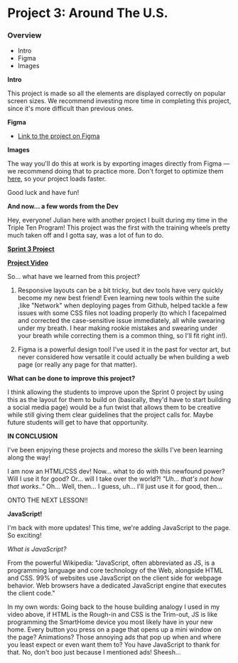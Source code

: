 # Project 3: Around The U.S.

### Overview

- Intro
- Figma
- Images

**Intro**

This project is made so all the elements are displayed correctly on popular screen sizes. We recommend investing more time in completing this project, since it's more difficult than previous ones.

**Figma**

- [Link to the project on Figma](https://www.figma.com/file/ii4xxsJ0ghevUOcssTlHZv/Sprint-3%3A-Around-the-US?node-id=0%3A1)

**Images**

The way you'll do this at work is by exporting images directly from Figma — we recommend doing that to practice more. Don't forget to optimize them [here](https://tinypng.com/), so your project loads faster.

Good luck and have fun!

**And now... a few words from the Dev**

Hey, everyone! Julian here with another project I built during my time in the Triple Ten Program! This project was the first with the training wheels pretty much taken off and I gotta say, was a lot of fun to do.

**[Sprint 3 Project](https://xt2673.github.io/se_project_aroundtheus/index.html)**

**[Project Video](https://1drv.ms/v/s!AskRe9vD_pUMl0ZJs1jI7umZirdJ?e=z52R3e)**

So... what have we learned from this project?

1. Responsive layouts can be a bit tricky, but dev tools have very quickly become my new best friend! Even learning new tools within the suite ,like "Network" when deploying pages from Github, helped tackle a few issues with some CSS files not loading properly (to which I facepalmed and corrected the case-sensitive issue immediately, all while swearing under my breath. I hear making rookie mistakes and swearing under your breath while correcting them is a common thing, so I'll fit right in!).

2. Figma is a powerful design tool! I've used it in the past for vector art, but never considered how versatile it could actually be when building a web page (or really any page for that matter).

**What can be done to improve this project?**

I think allowing the students to improve upon the Sprint 0 project by using this as the layout for them to build on (basically, they'd have to start building a social media page) would be a fun twist that allows them to be creative while still giving them clear guidelines that the project calls for. Maybe future students will get to have that opportunity.

**IN CONCLUSION**

I've been enjoying these projects and moreso the skills I've been learning along the way!

I am now an HTML/CSS dev! Now... what to do with this newfound power? Will I use it for good? Or... will I take over the world?!
_"Uh... that's not how that works.."_
Oh... Well, then... I guess, uh... I'll just use it for good, then...

ONTO THE NEXT LESSON!!

**JavaScript!**

I'm back with more updates! This time, we're adding JavaScript to the page. So exciting!

_What is JavaScript?_

From the powerful Wikipedia: "JavaScript, often abbreviated as JS, is a programming language and core technology of the Web, alongside HTML and CSS. 99% of websites use JavaScript on the client side for webpage behavior. Web browsers have a dedicated JavaScript engine that executes the client code."

In my own words: Going back to the house building analogy I used in my video above, if HTML is the Rough-in and CSS is the Trim-out, JS is like programming the SmartHome device you most likely have in your new home. Every button you press on a page that opens up a mini window on the page? Animations? Those annoying ads that pop up when and where you least expect or even want them to? You have JavaScript to thank for that. No, don't boo just because I mentioned ads! Sheesh...
